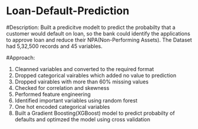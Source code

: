 # Loan-Default-Prediction

#Description:
Built a predicitve modelt to predict the probabilty that a customer would default on loan, so the bank could identify the applications to approve loan and reduce their NPA(Non-Performing Assets). The Dataset had 5,32,500 records and 45 variables. 

#Approach:
1) Cleanned variables and converted to the required format
2) Dropped categorical vairables which added no value to prediction
3) Dropped vairables with more than 60% missing values
4) Checked for correlation and skewness
5) Performed feature engineering 
6) Identified important variables using random forest
7) One hot encoded categorical variables
8) Built a Gradient Boosting(XGBoost) model to predict probabilty of defaults and optimzed the model using cross validation
